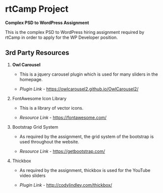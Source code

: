 # rtCamp Project
**Complex PSD to WordPress Assignment**


This is the complex PSD to WordPress hiring assignment required by rtCamp in order to apply for the WP Developer position.

## 3rd Party Resources

1. **Owl Carousel**

     - This is a jquery carousel plugin which is used for many sliders in the homepage.

     - *Plugin Link* - https://owlcarousel2.github.io/OwlCarousel2/

2. FontAwesome Icon Library

   - This is a library of vector icons.

   - *Resource Link* - https://fontawesome.com/

3. Bootstrap Grid System

   - As required by the assignment, the grid system of the bootstrap is used throughout the website.

   - *Resource Link* - https://getbootstrap.com/

4. Thickbox

   - As required by the assignment, thickbox is used for the YouTube video sliders

   - *Plugin Link* - http://codylindley.com/thickbox/
